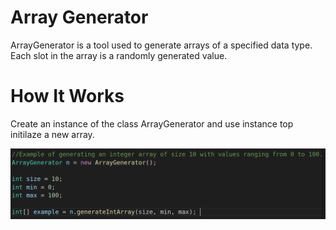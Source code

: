 # Array Generator


ArrayGenerator is a tool used to generate arrays of a specified data type.
Each slot in the array is a randomly generated value.


# How It Works

Create an instance of the class ArrayGenerator and use instance top initilaze a new array. 

![alt text](integerExample.png)

